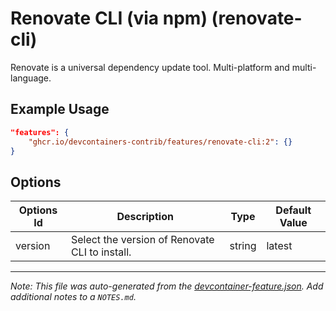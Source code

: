 
# Renovate CLI (via npm) (renovate-cli)

Renovate is a universal dependency update tool. Multi-platform and multi-language.

## Example Usage

```json
"features": {
    "ghcr.io/devcontainers-contrib/features/renovate-cli:2": {}
}
```

## Options

| Options Id | Description | Type | Default Value |
|-----|-----|-----|-----|
| version | Select the version of Renovate CLI to install. | string | latest |



---

_Note: This file was auto-generated from the [devcontainer-feature.json](https://github.com/devcontainers-contrib/features/blob/main/src/renovate-cli/devcontainer-feature.json).  Add additional notes to a `NOTES.md`._
